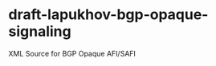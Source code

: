 draft-lapukhov-bgp-opaque-signaling
===================================

XML Source for BGP Opaque AFI/SAFI

